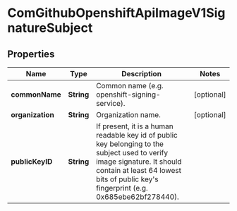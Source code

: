 
# ComGithubOpenshiftApiImageV1SignatureSubject

## Properties
Name | Type | Description | Notes
------------ | ------------- | ------------- | -------------
**commonName** | **String** | Common name (e.g. openshift-signing-service). |  [optional]
**organization** | **String** | Organization name. |  [optional]
**publicKeyID** | **String** | If present, it is a human readable key id of public key belonging to the subject used to verify image signature. It should contain at least 64 lowest bits of public key&#39;s fingerprint (e.g. 0x685ebe62bf278440). | 



